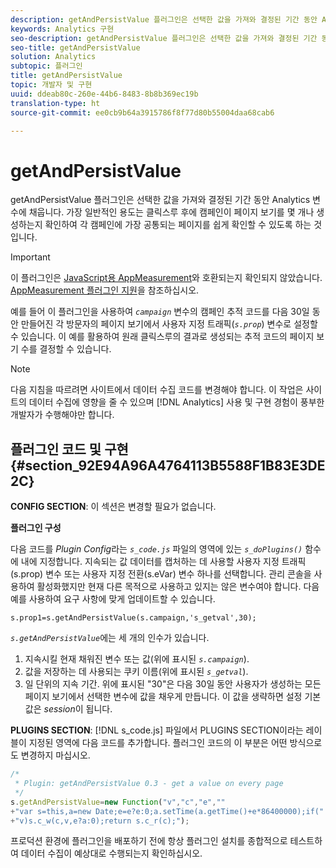 ```yaml
---
description: getAndPersistValue 플러그인은 선택한 값을 가져와 결정된 기간 동안 Analytics 변수에 채웁니다. 가장 일반적인 용도는 클릭스루 후에 캠페인이 페이지 보기를 몇 개나 생성하는지 확인하여 각 캠페인에 가장 공통되는 페이지를 쉽게 확인할 수 있도록 하는 것입니다.
keywords: Analytics 구현
seo-description: getAndPersistValue 플러그인은 선택한 값을 가져와 결정된 기간 동안 Analytics 변수에 채웁니다. 가장 일반적인 용도는 클릭스루 후에 캠페인이 페이지 보기를 몇 개나 생성하는지 확인하여 각 캠페인에 가장 공통되는 페이지를 쉽게 확인할 수 있도록 하는 것입니다.
seo-title: getAndPersistValue
solution: Analytics
subtopic: 플러그인
title: getAndPersistValue
topic: 개발자 및 구현
uuid: ddeab80c-260e-44b6-8483-8b8b369ec19b
translation-type: ht
source-git-commit: ee0cb9b64a3915786f8f77d80b55004daa68cab6

---
```



# getAndPersistValue

getAndPersistValue 플러그인은 선택한 값을 가져와 결정된 기간 동안 Analytics 변수에 채웁니다. 가장 일반적인 용도는 클릭스루 후에 캠페인이 페이지 보기를 몇 개나 생성하는지 확인하여 각 캠페인에 가장 공통되는 페이지를 쉽게 확인할 수 있도록 하는 것입니다.

>[!IMPORTANT]
>
>이 플러그인은 [JavaScript용 AppMeasurement](../../../implement/js-implementation/c-appmeasurement-js/appmeasure-mjs.md#concept_F3957D7093A94216BD79F35CFC1557E8)와 호환되는지 확인되지 않았습니다. [AppMeasurement 플러그인 지원](../../../implement/js-implementation/c-appmeasurement-js/plugins-support.md#concept_E31A189BC8A547738666EB5E00D2252A)을 참조하십시오.

예를 들어 이 플러그인을 사용하여 *`campaign`* 변수의 캠페인 추적 코드를 다음 30일 동안 만들어진 각 방문자의 페이지 보기에서 사용자 지정 트래픽(*`s.prop`*) 변수로 설정할 수 있습니다. 이 예를 활용하여 원래 클릭스루의 결과로 생성되는 추적 코드의 페이지 보기 수를 결정할 수 있습니다.

>[!NOTE]
>
>다음 지침을 따르려면 사이트에서 데이터 수집 코드를 변경해야 합니다. 이 작업은 사이트의 데이터 수집에 영향을 줄 수 있으며 [!DNL Analytics] 사용 및 구현 경험이 풍부한 개발자가 수행해야만 합니다.

## 플러그인 코드 및 구현 {#section_92E94A96A4764113B5588F1B83E3DE2C}

**CONFIG SECTION**: 이 섹션은 변경할 필요가 없습니다.

**플러그인 구성**

다음 코드를  *Plugin Config*&#x200B;라는 *`s_code.js`* 파일의 영역에 있는 *`s_doPlugins()`* 함수에 내에 지정합니다. 지속되는 값 데이터를 캡처하는 데 사용할 사용자 지정 트래픽(s.prop) 변수 또는 사용자 지정 전환(s.eVar) 변수 하나를 선택합니다. 관리 콘솔을 사용하여 활성화했지만 현재 다른 목적으로 사용하고 있지는 않은 변수여야 합니다. 다음 예를 사용하여 요구 사항에 맞게 업데이트할 수 있습니다.

`s.prop1=s.getAndPersistValue(s.campaign,'s_getval',30);`

*`s.getAndPersistValue`*&#x200B;에는 세 개의 인수가 있습니다.

1. 지속시킬 현재 채워진 변수 또는 값(위에 표시된 *`s.campaign`*).
1. 값을 저장하는 데 사용되는 쿠키 이름(위에 표시된 *`s_getval`*).
1. 일 단위의 지속 기간. 위에 표시된 "30"은 다음 30일 동안 사용자가 생성하는 모든 페이지 보기에서 선택한 변수에 값을 채우게 만듭니다. 이 값을 생략하면 설정 기본값은 *session*&#x200B;이 됩니다.

**PLUGINS SECTION**: [!DNL s_code.js] 파일에서 PLUGINS SECTION이라는 레이블이 지정된 영역에 다음 코드를 추가합니다. 플러그인 코드의 이 부분은 어떤 방식으로도 변경하지 마십시오.

```js
/* 
 * Plugin: getAndPersistValue 0.3 - get a value on every page 
 */ 
s.getAndPersistValue=new Function("v","c","e","" 
+"var s=this,a=new Date;e=e?e:0;a.setTime(a.getTime()+e*86400000);if(" 
+"v)s.c_w(c,v,e?a:0);return s.c_r(c);");
```

프로덕션 환경에 플러그인을 배포하기 전에 항상 플러그인 설치를 종합적으로 테스트하여 데이터 수집이 예상대로 수행되는지 확인하십시오.
